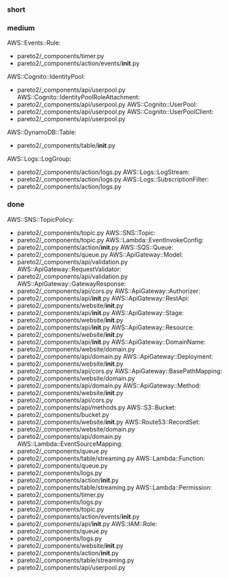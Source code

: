 ### short

### medium

AWS::Events::Rule:
- pareto2/_components/timer.py
- pareto2/_components/action/events/__init__.py

AWS::Cognito::IdentityPool:
- pareto2/_components/api/userpool.py
AWS::Cognito::IdentityPoolRoleAttachment:
- pareto2/_components/api/userpool.py
AWS::Cognito::UserPool:
- pareto2/_components/api/userpool.py
AWS::Cognito::UserPoolClient:
- pareto2/_components/api/userpool.py

AWS::DynamoDB::Table:
- pareto2/_components/table/__init__.py

AWS::Logs::LogGroup:
- pareto2/_components/action/logs.py
AWS::Logs::LogStream:
- pareto2/_components/action/logs.py
AWS::Logs::SubscriptionFilter:
- pareto2/_components/action/logs.py

### done

AWS::SNS::TopicPolicy:
- pareto2/_components/topic.py
AWS::SNS::Topic:
- pareto2/_components/topic.py
AWS::Lambda::EventInvokeConfig:
- pareto2/_components/action/__init__.py
AWS::SQS::Queue:
- pareto2/_components/queue.py
AWS::ApiGateway::Model:
- pareto2/_components/api/validation.py
AWS::ApiGateway::RequestValidator:
- pareto2/_components/api/validation.py
AWS::ApiGateway::GatewayResponse:
- pareto2/_components/api/cors.py
AWS::ApiGateway::Authorizer:
- pareto2/_components/api/__init__.py
AWS::ApiGateway::RestApi:
- pareto2/_components/website/__init__.py
- pareto2/_components/api/__init__.py
AWS::ApiGateway::Stage:
- pareto2/_components/website/__init__.py
- pareto2/_components/api/__init__.py
AWS::ApiGateway::Resource:
- pareto2/_components/website/__init__.py
- pareto2/_components/api/__init__.py
AWS::ApiGateway::DomainName:
- pareto2/_components/website/domain.py
- pareto2/_components/api/domain.py
AWS::ApiGateway::Deployment:
- pareto2/_components/website/__init__.py
- pareto2/_components/api/cors.py
AWS::ApiGateway::BasePathMapping:
- pareto2/_components/website/domain.py
- pareto2/_components/api/domain.py
AWS::ApiGateway::Method:
- pareto2/_components/website/__init__.py
- pareto2/_components/api/cors.py
- pareto2/_components/api/methods.py
AWS::S3::Bucket:
- pareto2/_components/bucket.py
- pareto2/_components/website/__init__.py
AWS::Route53::RecordSet:
- pareto2/_components/website/domain.py
- pareto2/_components/api/domain.py
AWS::Lambda::EventSourceMapping:
- pareto2/_components/queue.py
- pareto2/_components/table/streaming.py
AWS::Lambda::Function:
- pareto2/_components/queue.py
- pareto2/_components/logs.py
- pareto2/_components/action/__init__.py
- pareto2/_components/table/streaming.py
AWS::Lambda::Permission:
- pareto2/_components/timer.py
- pareto2/_components/logs.py
- pareto2/_components/topic.py
- pareto2/_components/action/events/__init__.py
- pareto2/_components/api/__init__.py
AWS::IAM::Role:
- pareto2/_components/queue.py
- pareto2/_components/logs.py
- pareto2/_components/website/__init__.py
- pareto2/_components/action/__init__.py
- pareto2/_components/table/streaming.py
- pareto2/_components/api/userpool.py

